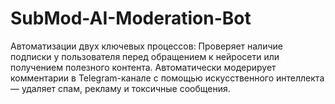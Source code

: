 # SubMod-AI-Moderation-Bot
Автоматизации двух ключевых процессов:  Проверяет наличие подписки у пользователя перед обращением к нейросети или получением полезного контента.  Автоматически модерирует комментарии в Telegram-канале с помощью искусственного интеллекта — удаляет спам, рекламу и токсичные сообщения.
